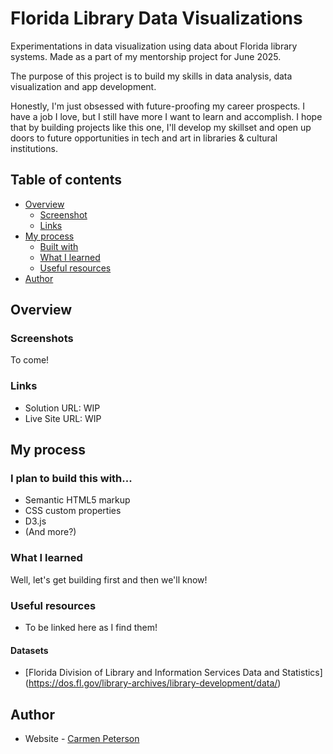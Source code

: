 # Florida Library Data Visualizations

Experimentations in data visualization using data about Florida library systems. Made as a part of my mentorship project for June 2025.

The purpose of this project is to build my skills in data analysis, data visualization and app development.

Honestly, I'm just obsessed with future-proofing my career prospects. I have a job I love, but I still have more I want to learn and accomplish. I hope that by building projects like this one, I'll develop my skillset and open up doors to future opportunities in tech and art in libraries & cultural institutions.

## Table of contents

- [Overview](#overview)
  - [Screenshot](#screenshot)
  - [Links](#links)
- [My process](#my-process)
  - [Built with](#built-with)
  - [What I learned](#what-i-learned)
  - [Useful resources](#useful-resources)
- [Author](#author)

## Overview

### Screenshots

To come!

### Links

- Solution URL: WIP
- Live Site URL: WIP

## My process

### I plan to build this with...

- Semantic HTML5 markup
- CSS custom properties
- D3.js
- (And more?)

### What I learned

Well, let's get building first and then we'll know!

### Useful resources

- To be linked here as I find them!

#### Datasets

- [Florida Division of Library and Information Services Data and Statistics] (https://dos.fl.gov/library-archives/library-development/data/) 

## Author

- Website - [Carmen Peterson](https://varsvisualizes.art/)
